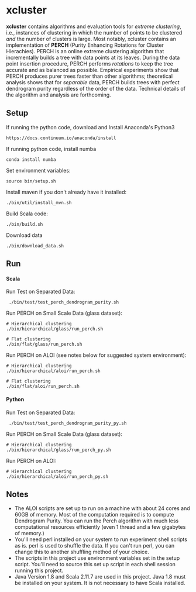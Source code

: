 # xcluster #
**xcluster** contains algorithms and evaluation tools for _extreme clustering_, i.e., instances of clustering in which the number of points to be clustered _and_ the number of clusters is large.  Most notably, xcluster contains an implementation of **PERCH** (Purity Enhancing Rotations for Cluster Hierachies). PERCH is an online extreme clustering algorithm that incrementally builds a tree with data points at its leaves.  During the data point insertion procedure, PERCH performs _rotations_ to keep the tree accurate and as balanced as possible. Empirical experiments show that PERCH produces purer trees faster than other algorithms; theoretical analysis shows that for _separable_ data, PERCH builds trees with perfect dendrogram purity regardless of the order of the data.  Technical details of the algorithm and analysis are forthcoming.


## Setup ##

If running the python code, download and Install Anaconda's Python3

```
https://docs.continuum.io/anaconda/install
```

If running python code, install numba

```
conda install numba
```

Set environment variables:

```
source bin/setup.sh
```

Install maven if you don't already have it installed:

```
./bin/util/install_mvn.sh
```

Build Scala code:

```
./bin/build.sh
```

Download data

```
./bin/download_data.sh
```

## Run ##

#### Scala ####

Run Test on Separated Data:

```
 ./bin/test/test_perch_dendrogram_purity.sh
```

Run PERCH on Small Scale Data (glass dataset):

```
# Hierarchical clustering
./bin/hierarchical/glass/run_perch.sh

# Flat clustering
./bin/flat/glass/run_perch.sh
```

Run PERCH on ALOI (see notes below for suggested system environment):

```
# Hierarchical clustering
./bin/hierarchical/aloi/run_perch.sh

# Flat clustering
./bin/flat/aloi/run_perch.sh
```

#### Python ####

Run Test on Separated Data:

```
 ./bin/test/test_perch_dendrogram_purity_py.sh
```

Run PERCH on Small Scale Data (glass dataset):

```
# Hierarchical clustering
./bin/hierarchical/glass/run_perch_py.sh
```

Run PERCH on ALOI: 

```
# Hierarchical clustering
./bin/hierarchical/aloi/run_perch_py.sh
```

## Notes ##

  - The ALOI scripts are set up to run on a machine with about 24 cores and 60GB of memory. Most of the computation required is to compute Dendrogram Purity. You can run the Perch algorithm with much less computational resources efficiently (even 1 thread and a few gigabytes of memory.)
  - You'll need perl installed on your system to run experiment shell scripts as is. perl is used to shuffle the data. If you can't run perl, you can change this to another shuffling method of your choice.
  - The scripts in this project use environment variables set in the setup script. You'll need to source this set up script in each shell session running this project.
  - Java Version 1.8 and Scala 2.11.7 are used in this project. Java 1.8 must be installed on your system. It is not necessary to have Scala installed.
